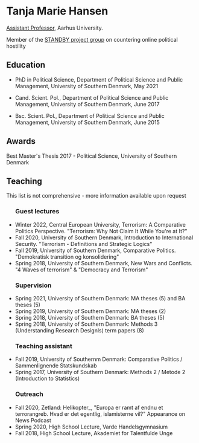 <html>
<body>

<h1>Tanja Marie Hansen</h1>

<p> <a href="https://pure.au.dk/portal/da/persons/tanja-marie-hansen(61dfb000-a445-4d3b-876b-1d4331fa1547).html">Assistant Professor</a>, Aarhus University.</p>
<p2>Member of the <a href="https://ps.au.dk/forskning/forskningsprojekter/standby/participants">STANDBY project group</a> on countering online political hostility </p2>


 <h2>Education</h2>
 
 <ul>
  <li>PhD in Political Science, Department of Political Science and Public Management, University of Southern Denmark, May 2021</li>
   <p> </p>
  <li>Cand. Scient. Pol., Department of Political Science and Public Management, University of Southern Denmark, June 2017</li>
   <p> </p>
  <li>Bsc. Scient. Pol., Department of Political Science and Public Management, University of Southern Denmark, June 2015</li>
 </ul>
  
  <h2>Awards</h2>
  <p>Best Master's Thesis 2017 - Political Science, University of Southern Denmark<p>
 
 <h2>Teaching</h2>
 <p>This list is not comprehensive - more information available upon request</p>
 
 <ul>
  <h3>Guest lectures</h3>
  <li> Winter 2022, Central European University, Terrorism: A Comparative Politics Perspective. "Terrorism: Why Not Claim It While You're at It?"</li>
  <li> Fall 2020, University of Southern Denmark, Introduction to International Security. "Terrorism - Definitions and Strategic Logics"</li>
  <li> Fall 2019, University of Southern Denmark, Comparative Politics. "Demokratisk transition og konsolidering"</li>
  <li> Spring 2018, University of Southern Denmark, New Wars and Conflicts. "4 Waves of terrorism" & "Democracy and Terrorism"</li>
  
  <h3>Supervision</h3>
  <li> Spring 2021, University of Southern Denmark: MA theses (5) and BA theses (5)</li>
  <li> Spring 2019, University of Southern Denmark: MA theses (2)
  <li> Spring 2018, University of Southern Denmark: BA theses (5)
  <li> Spring 2018, University of Southern Denmark: Methods 3 (Understanding Research Designls) term papers (8)
   
  <h3>Teaching assistant</h3>
  <li> Fall 2019, University of Southernm Denmark: Comparative Politics / Sammenlignende Statskundskab</li>
  <li> Spring 2017, University of Southern Denmark: Methods 2 / Metode 2 (Introduction to Statistics)</li>
  <h3>Outreach</h3>
  <li> Fall 2020, Zetland: Helikopter_, "Europa er ramt af endnu et terrorangreb. Hvad er det egentlig, islamisterne vil?" Appearance on News Podcast</li>
  <li> Spring 2020, High School Lecture, Varde Handelsgymnasium</li>
  <li> Fall 2018, High School Lecture, Akademiet for Talentfulde Unge</li>
 


